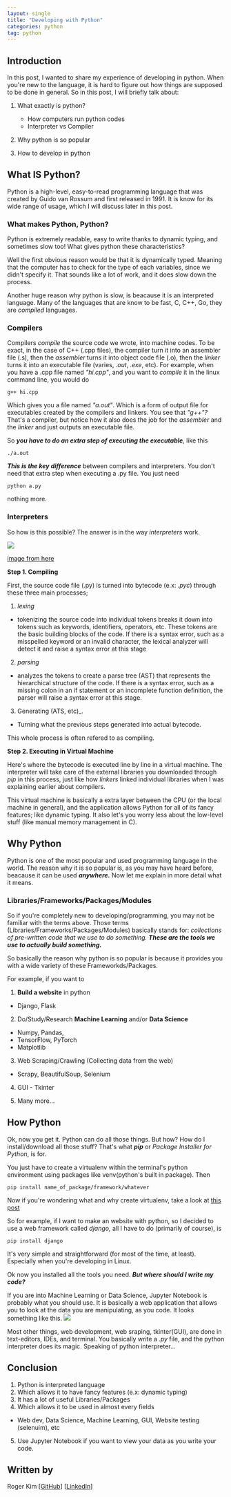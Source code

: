 ```yaml
---
layout: single
title: "Developing with Python"
categories: python
tag: python
---
```


## Introduction

In this post, I wanted to share my experience of developing in python. When you're new to the language, it is hard to figure out how things are supposed to be done in general. So in this post, I will briefly talk about:

1. What exactly is python?
    - How computers run python codes
    - Interpreter vs Compiler

2. Why python is so popular

3. How to develop in python

## What IS Python?

Python is a high-level, easy-to-read programming language that was created by Guido van Rossum and first released in 1991. It is know for its wide range of usage, which I will discuss later in this post.

### What makes Python, Python?

Python is extremely readable, easy to write thanks to dynamic typing, and sometimes slow too! What gives python these characteristics?

Well the first obvious reason would be that it is dynamically typed. Meaning that the computer has to check for the type of each variables, since we didn't specify it. That sounds like a lot of work, and it does slow down the process.

Another huge reason why python is slow, is beacause it is an interpreted language. Many of the languages that are know to be fast, C, C++, Go, they are _compiled_ languages.

### Compilers

Compilers _compile_ the source code we wrote, into machine codes. To be exact, in the case of C++ (.cpp files), the compiler turn it into an assembler file (.s), then the _assembler_ turns it into object code file (.o), then the _linker_ turns it into an executable file (varies, _.out_, _.exe_, etc). For example, when you have a .cpp file named _"hi.cpp"_, and you want to _compile_ it in the linux command line, you would do
```
g++ hi.cpp
```
Which gives you a file named _"a.out"_. Which is a form of output file for executables created by the compilers and linkers. You see that _"g++"?_ That's a compiler, but notice how it also does the job for the _assembler_ and the _linker_ and just outputs an executable file.

So ***you have to do an extra step of executing the executable***, like this
```
./a.out
```

***This is the key difference*** between compilers and interpreters. You don't need that extra step when executing a .py file. You just need
```
python a.py
```
nothing more.

### Interpreters

So how is this possible? The answer is in the way _interpreters_ work.

![](/assets/img/python-interpreter.jpg)

[image from here](https://www.youtube.com/watch?app=desktop&v=VsjJfaUdFO8)

**Step 1. Compiling**

First, the source code file (.py) is turned into bytecode (e.x: _.pyc_) through these three main processes; 
1. _lexing_
 - tokenizing the source code into individual tokens breaks it down into tokens such as keywords, identifiers, operators, etc. These tokens are the basic building blocks of the code. If there is a syntax error, such as a misspelled keyword or an invalid character, the lexical analyzer will detect it and raise a syntax error at this stage
2. _parsing_ 
- analyzes the tokens to create a parse tree (AST) that represents the hierarchical structure of the code. If there is a syntax error, such as a missing colon in an if statement or an incomplete function definition, the parser will raise a syntax error at this stage.
3. Generating (ATS, etc)_. 
- Turning what the previous steps generated into actual bytecode.

This whole process is often refered to as compiling. 

**Step 2. Executing in Virtual Machine**

Here's where the bytecode is executed line by line in a virtual machine. The interpreter will take care of the external libraries you downloaded through _pip_ in this process, just like how _linkers_ linked individual libraries when I was explaining earlier about compilers.

This virtual machine is basically a extra layer between the CPU (or the local machine in general), and the application allows Python for all of its fancy features; like dynamic typing. It also let's you worry less about the low-level stuff (like manual memory management in C).

## Why Python

Python is one of the most popular and used programming language in the world. The reason why it is so popular is, as you may have heard before, beacause it can be used ***anywhere.*** Now let me explain in more detail what it means.

### Libraries/Frameworks/Packages/Modules

So if you're completely new to developing/programming, you may not be familiar with the terms above. Those terms (Libraries/Frameworks/Packages/Modules) basically stands for: _collections of pre-written code that we use to do something._ ***These are the tools we use to actually build something.***

So basically the reason why python is so popular is because it provides you with a wide variety of these Frameworkds/Packages.

For example, if you want to 
1. **Build a website** in python
- Django, Flask

2. Do/Study/Research **Machine Learning** and/or **Data Science**
- Numpy, Pandas, 
- TensorFlow, PyTorch
- Matplotlib

3. Web Scraping/Crawling (Collecting data from the web)
- Scrapy, BeautifulSoup, Selenium

4. GUI - Tkinter

5. Many more...

## How Python

Ok, now you get it. Python can do all those things. But how? How do I install/download all those stuff? That's what ***pip*** or _Package Installer for Python_, is for.

You just have to create a virtualenv within the terminal's python environment using packages like venv(python's built in package). Then
```
pip install name_of_package/framework/whatever
```
Now if you're wondering what and why create virtualenv, take a look at [this post](https://kmsrogerkim.github.io/cmpnyinfo/cmpnyinfo-the-first-step/)

So for example, if I want to make an website with python, so I decided to use a web framework called _django,_ all I have to do (primarily of course), is 
```
pip install django
```
It's very simple and straightforward (for most of the time, at least). Especially when you're developing in Linux.

Ok now you installed all the tools you need. ***But where should I write my code?***

If you are into Machine Learning or Data Science, Jupyter Notebook is probably what you should use. It is basically a web application that allows you to look at the data you are manipulating, as you code. It looks something like this.
![](/assets/img/jupyter_notebook.png)

Most other things, web development, web sraping, tkinter(GUI), are done in text-editors, IDEs, and terminal. You basically write a _.py_ file, and the python interpreter does its magic. Speaking of python interpreter...

## Conclusion

1. Python is interpreted language
2. Which allows it to have fancy features (e.x: dynamic typing)
3. It has a lot of useful Libraries/Packages
4. Which allows it to be used in almost every fields
- Web dev, Data Science, Machine Learning, GUI, Website testing (selenuim), etc
5. Use Jupyter Notebook if you want to view your data as you write your code.

## Written by

Roger Kim [[GitHub](https://github.com/kmsrogerkim)] [[LinkedIn](https://www.linkedin.com/in/kmsrogerkim/)] 


